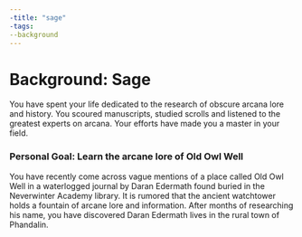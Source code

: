 ```yaml
---
-title: "sage"
-tags:
--background
---
```

# Background: Sage
You have spent your life dedicated to the research of obscure arcana lore and history. You scoured manuscripts, studied scrolls and listened to the greatest experts on arcana. Your efforts have made you a master in your field.

### Personal Goal: Learn the arcane lore of Old Owl Well
You have recently come across vague mentions of a place called Old Owl Well in a waterlogged journal by Daran Edermath found buried in the Neverwinter Academy library. It is rumored that the ancient watchtower holds a fountain of arcane lore and information. After months of researching his name, you have discovered Daran Edermath lives in the rural town of Phandalin.